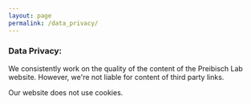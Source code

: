 ```yaml
---
layout: page
permalink: /data_privacy/
---
```


### Data Privacy: 

We consistently work on the quality of the content of the Preibisch Lab website. However, we're not liable for content of third party links.

Our website does not use cookies. 